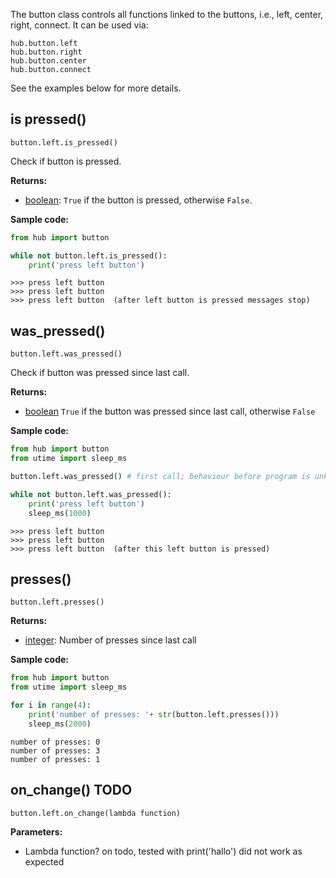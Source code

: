 The button class controls all functions linked to the buttons, i.e., left, center, right, connect. It can be used via:

```
hub.button.left 
hub.button.right
hub.button.center
hub.button.connect
```
See the examples below for more details.

## is pressed()

`button.left.is_pressed()`

Check if button is pressed.

__Returns:__

*  [boolean](data_types.md#bool): `True` if the button is pressed, otherwise `False`. 

__Sample code:__

``` python
from hub import button

while not button.left.is_pressed():
    print('press left button')
```

```
>>> press left button
>>> press left button
>>> press left button  (after left button is pressed messages stop)
```

## was_pressed()

`button.left.was_pressed()`

Check if button was pressed since last call.

__Returns:__

*  [boolean](data_types.md#bool) `True` if the button was pressed since last call, otherwise `False`

__Sample code:__

``` python
from hub import button
from utime import sleep_ms

button.left.was_pressed() # first call; behaviour before program is unknown

while not button.left.was_pressed():
    print('press left button')
    sleep_ms(1000)
```

```
>>> press left button
>>> press left button
>>> press left button  (after this left button is pressed)
```

## presses()

`button.left.presses()`

__Returns:__

* [integer](data_types.md#int): Number of presses since last call

__Sample code:__

``` python
from hub import button
from utime import sleep_ms

for i in range(4):
    print('number of presses: '+ str(button.left.presses()))
    sleep_ms(2000)
```

```
number of presses: 0
number of presses: 3
number of presses: 1
```

## on_change() TODO

`button.left.on_change(lambda function)`

__Parameters:__

*  Lambda function? on todo, tested with print('hallo') did not work as expected





